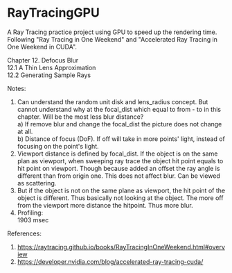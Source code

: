 # RayTracingGPU
A Ray Tracing practice project using GPU to speed up the rendering time. Following "Ray Tracing in One Weekend" and "Accelerated Ray Tracing in One Weekend in CUDA".

 
Chapter 12. Defocus Blur<br/>
  12.1  A Thin Lens Approximation<br/>
  12.2  Generating Sample Rays<br/>
  
  
Notes:<br/>
1. Can understand the random unit disk and lens_radius concept. But cannot understand why at the focal_dist which equal to from - to in this chapter. Will be the most less blur distance? <br/>
a) If remove blur and change the focal_dist the picture does not change at all. <br/> 
b) Distance of focus (DoF). If off will take in more points' light, instead of focusing on the point's light. <br/>
2. Viewport distance is defined by focal_dist. If the object is on the same plan as viewport, when sweeping ray trace the object hit point equals to hit point on viewport. Though because added an offset the ray angle is different than from origin one. This does not affect blur. Can be viewed as scattering. <br/>
3. But if the object is not on the same plane as viewport, the hit point of the object is different. Thus basically not looking at the object. The more off from the viewport more distance the hitpoint. Thus more blur. <br/>
4. Profiling:<br/>
1903 msec<br/>  
 
 
References:<br/>
1) https://raytracing.github.io/books/RayTracingInOneWeekend.html#overview
2) https://developer.nvidia.com/blog/accelerated-ray-tracing-cuda/

